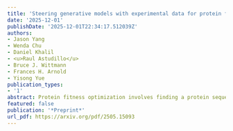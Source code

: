 ```yaml
---
title: 'Steering generative models with experimental data for protein fitness optimization'
date: '2025-12-01'
publishDate: '2025-12-01T22:34:17.512039Z'
authors:
- Jason Yang
- Wenda Chu
- Daniel Khalil
- <u>Raul Astudillo</u>
- Bruce J. Wittmann
- Frances H. Arnold
- Yisong Yue
publication_types:
- '1'
abstract: Protein fitness optimization involves finding a protein sequence that maximizes desired quantitative properties in a combinatorially large design space of possible sequences. Recent developments in steering protein generative models (e.g diffusion models, language models) offer a promising approach. However, by and large, past studies have optimized surrogate rewards and/or utilized large amounts of labeled data for steering, making it unclear how well existing methods perform and compare to each other in real-world optimization campaigns where fitness is measured by low-throughput wet-lab assays. In this study, we explore fitness optimization using small amounts (hundreds) of labeled sequence-fitness pairs and comprehensively evaluate strategies such as classifier guidance and posterior sampling for guiding generation from different discrete diffusion models of protein sequences. We also demonstrate how guidance can be integrated into adaptive sequence selection akin to Thompson sampling in Bayesian optimization, showing that plug-and-play guidance strategies offer advantages compared to alternatives such as reinforcement learning with protein language models.
featured: false
publication: '*Preprint*'
url_pdf: https://arxiv.org/pdf/2505.15093
---
```


